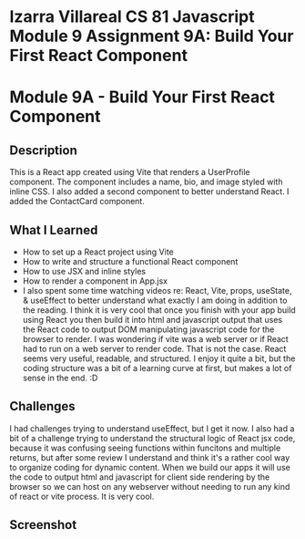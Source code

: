 # Izarra Villareal CS 81 Javascript Module 9 Assignment 9A: Build Your First React Component

# Module 9A - Build Your First React Component

## Description
This is a React app created using Vite that renders a UserProfile component. The component includes a name, bio, and image styled with inline CSS. I also added a second component to better understand React. I added the ContactCard component.

## What I Learned
- How to set up a React project using Vite
- How to write and structure a functional React component
- How to use JSX and inline styles
- How to render a component in App.jsx
- I also spent some time watching videos re: React, Vite, props, useState, & useEffect to better
  understand what exactly I am doing in addition to the reading. I think it is very cool that once
  you finish with your app build using React you then build it into html and javascript output that
  uses the React code to output DOM manipulating javascript code for the browser to render. I was
  wondering if vite was a web server or if React had to run on a web server to render code. That is
  not the case. React seems very useful, readable, and structured. I enjoy it quite a bit, but the
  coding structure was a bit of a learning curve at first, but makes a lot of sense in the end. :D

## Challenges
I had challenges trying to understand useEffect, but I get it now. I also had a bit of a challenge trying to understand the structural logic of React jsx code, because it was confusing seeing functions
within funcitons and multiple returns, but after some review I understand and think it's a rather cool
way to organize coding for dynamic content. When we build our apps it will use the code to output html and javascript for client side rendering by the browser so we can host on any webserver without needing
to run any kind of react or vite process. It is very cool.

## Screenshot
